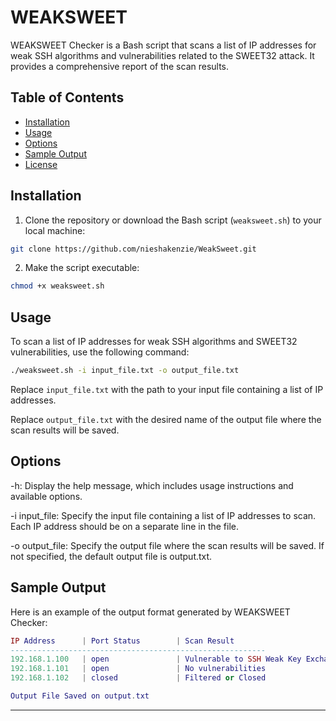 # WEAKSWEET

WEAKSWEET Checker is a Bash script that scans a list of IP addresses for weak SSH algorithms and vulnerabilities related to the SWEET32 attack. It provides a comprehensive report of the scan results.

## Table of Contents
- [Installation](#installation)
- [Usage](#usage)
- [Options](#options)
- [Sample Output](#sample-output)
- [License](#license)

## Installation

1. Clone the repository or download the Bash script (`weaksweet.sh`) to your local machine:

```bash
git clone https://github.com/nieshakenzie/WeakSweet.git
```

2. Make the script executable:

```bash
chmod +x weaksweet.sh
```

## Usage

To scan a list of IP addresses for weak SSH algorithms and SWEET32 vulnerabilities, use the following command:

```bash
./weaksweet.sh -i input_file.txt -o output_file.txt
```
Replace `input_file.txt` with the path to your input file containing a list of IP addresses. 

Replace `output_file.txt` with the desired name of the output file where the scan results will be saved.

## Options

-h: Display the help message, which includes usage instructions and available options.

-i input_file: Specify the input file containing a list of IP addresses to scan. Each IP address should be on a separate line in the file.

-o output_file: Specify the output file where the scan results will be saved. If not specified, the default output file is output.txt.

## Sample Output

Here is an example of the output format generated by WEAKSWEET Checker:

```lua
IP Address      | Port Status        | Scan Result
---------------------------------------------------------
192.168.1.100   | open               | Vulnerable to SSH Weak Key Exchange
192.168.1.101   | open               | No vulnerabilities
192.168.1.102   | closed             | Filtered or Closed

Output File Saved on output.txt
```

---
